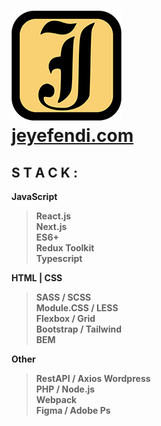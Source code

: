 # [![Logo](./jeyefendi.png)](https://jeyefendi.com)<br>[<b>jeyefendi.com](https://jeyefendi.com)
## S T A C K :
**JavaScript**
>React.js<br>
>Next.js<br>
>ES6+<br>
>Redux Toolkit<br>
>Typescript<br>

**HTML | CSS**
>SASS / SCSS<br>
>Module.CSS / LESS<br>
>Flexbox / Grid<br>
>Bootstrap / Tailwind<br>
>BEM

**Other**
>RestAPI / Axios
>Wordpress<br>
>PHP / Node.js<br>
>Webpack<br>
>Figma / Adobe Ps
